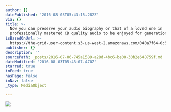 ```yaml
---
author: []
datePublished: '2016-08-03T05:43:15.282Z'
via: {}
title: >-
  Now you can preserve your audio biography or that of a loved one in
  professionally mastered CD quality audio to be enjoyed for generations 
isBasedOnUrl: >-
  https://the-grid-user-content.s3-us-west-2.amazonaws.com/040a7f64-0c5d-4608-83f3-8f0b711d1089.jpg
publisher: {}
description: ''
sourcePath: _posts/2016-07-06-745a1589-a28d-4bc6-be00-30b2e648759f.md
dateModified: '2016-08-03T05:43:07.470Z'
starred: true
inFeed: true
hasPage: false
inNav: false
_type: MediaObject

---
```

![](https://imgflo.herokuapp.com/graph/vahj1ThiexotieMo/098e9c342e2a64ae047079fa2954567f/croprotate.jpg?cropheight=3019&cropwidth=4547&degrees=0&input=https%3A%2F%2Fthe-grid-user-content.s3-us-west-2.amazonaws.com%2F040a7f64-0c5d-4608-83f3-8f0b711d1089.jpg&x=0&y=0)